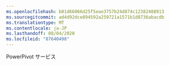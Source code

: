 ```yaml
---
ms.openlocfilehash: b01d66066d25f5eae3757b24d874c12382488913
ms.sourcegitcommit: ad4d92dce894592a259721a1571b1d8736abacdb
ms.translationtype: MT
ms.contentlocale: ja-JP
ms.lasthandoff: 08/04/2020
ms.locfileid: "87640498"
---
```

PowerPivot サービス
